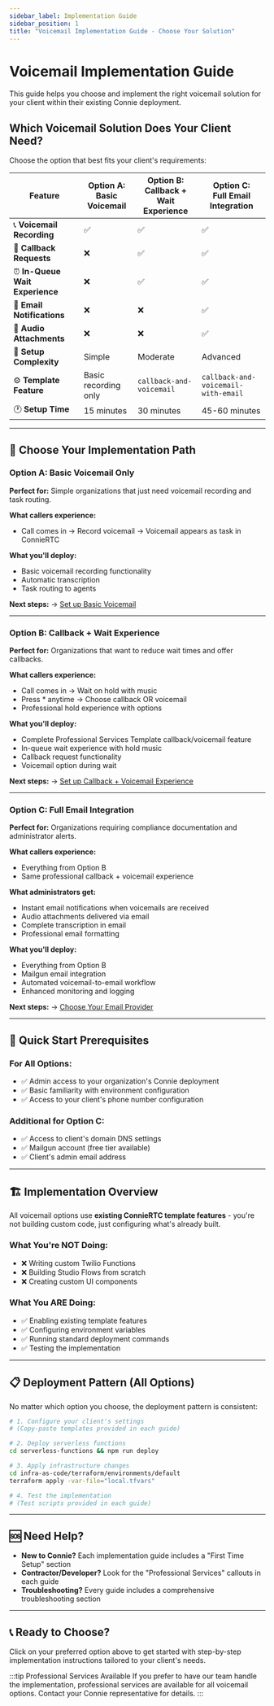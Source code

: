 ```yaml
---
sidebar_label: Implementation Guide
sidebar_position: 1
title: "Voicemail Implementation Guide - Choose Your Solution"
---
```


# Voicemail Implementation Guide

This guide helps you choose and implement the right voicemail solution for your client within their existing Connie deployment.

## Which Voicemail Solution Does Your Client Need?

Choose the option that best fits your client's requirements:

| Feature | Option A:<br/>Basic Voicemail | Option B:<br/>Callback + Wait Experience | Option C:<br/>Full Email Integration |
|---------|-------------------------------|------------------------------------------|-------------------------------------|
| 📞 **Voicemail Recording** | ✅ | ✅ | ✅ |
| 🔄 **Callback Requests** | ❌ | ✅ | ✅ |
| ⏰ **In-Queue Wait Experience** | ❌ | ✅ | ✅ |
| 📧 **Email Notifications** | ❌ | ❌ | ✅ |
| 📎 **Audio Attachments** | ❌ | ❌ | ✅ |
| 🔧 **Setup Complexity** | Simple | Moderate | Advanced |
| ⚙️ **Template Feature** | Basic recording only | `callback-and-voicemail` | `callback-and-voicemail-with-email` |
| 🕐 **Setup Time** | 15 minutes | 30 minutes | 45-60 minutes |

---

## 🎯 Choose Your Implementation Path

### Option A: Basic Voicemail Only
**Perfect for:** Simple organizations that just need voicemail recording and task routing.

**What callers experience:**
- Call comes in → Record voicemail → Voicemail appears as task in ConnieRTC

**What you'll deploy:**
- Basic voicemail recording functionality
- Automatic transcription
- Task routing to agents

**Next steps:** → [Set up Basic Voicemail](./basic-voicemail-setup)

---

### Option B: Callback + Wait Experience  
**Perfect for:** Organizations that want to reduce wait times and offer callbacks.

**What callers experience:**
- Call comes in → Wait on hold with music
- Press * anytime → Choose callback OR voicemail
- Professional hold experience with options

**What you'll deploy:**
- Complete Professional Services Template callback/voicemail feature
- In-queue wait experience with hold music
- Callback request functionality
- Voicemail option during wait

**Next steps:** → [Set up Callback + Voicemail Experience](./callback-voicemail-setup)

---

### Option C: Full Email Integration
**Perfect for:** Organizations requiring compliance documentation and administrator alerts.

**What callers experience:**
- Everything from Option B
- Same professional callback + voicemail experience

**What administrators get:**
- Instant email notifications when voicemails are received
- Audio attachments delivered via email
- Complete transcription in email
- Professional email formatting

**What you'll deploy:**
- Everything from Option B
- Mailgun email integration
- Automated voicemail-to-email workflow
- Enhanced monitoring and logging

**Next steps:** → [Choose Your Email Provider](./)

---

## 🚀 Quick Start Prerequisites

### For All Options:
- ✅ Admin access to your organization's Connie deployment
- ✅ Basic familiarity with environment configuration
- ✅ Access to your client's phone number configuration

### Additional for Option C:
- ✅ Access to client's domain DNS settings
- ✅ Mailgun account (free tier available)
- ✅ Client's admin email address

---

## 🏗️ Implementation Overview

All voicemail options use **existing ConnieRTC template features** - you're not building custom code, just configuring what's already built.

### What You're NOT Doing:
- ❌ Writing custom Twilio Functions
- ❌ Building Studio Flows from scratch
- ❌ Creating custom UI components

### What You ARE Doing:
- ✅ Enabling existing template features
- ✅ Configuring environment variables
- ✅ Running standard deployment commands
- ✅ Testing the implementation

---

## 📋 Deployment Pattern (All Options)

No matter which option you choose, the deployment pattern is consistent:

```bash
# 1. Configure your client's settings
# (Copy-paste templates provided in each guide)

# 2. Deploy serverless functions
cd serverless-functions && npm run deploy

# 3. Apply infrastructure changes
cd infra-as-code/terraform/environments/default
terraform apply -var-file="local.tfvars"

# 4. Test the implementation
# (Test scripts provided in each guide)
```

---

## 🆘 Need Help?

- **New to Connie?** Each implementation guide includes a "First Time Setup" section
- **Contractor/Developer?** Look for the "Professional Services" callouts in each guide
- **Troubleshooting?** Every guide includes a comprehensive troubleshooting section

---

## 📞 Ready to Choose?

Click on your preferred option above to get started with step-by-step implementation instructions tailored to your client's needs.

:::tip Professional Services Available
If you prefer to have our team handle the implementation, professional services are available for all voicemail options. Contact your Connie representative for details.
:::
